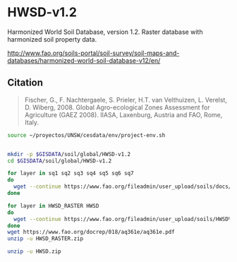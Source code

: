 # HWSD-v1.2

Harmonized World Soil Database, version 1.2. Raster database with harmonized soil property data.

http://www.fao.org/soils-portal/soil-survey/soil-maps-and-databases/harmonized-world-soil-database-v12/en/

## Citation
> Fischer, G., F. Nachtergaele, S. Prieler, H.T. van Velthuizen, L. Verelst, D. Wiberg, 2008. Global Agro-ecological Zones Assessment for Agriculture (GAEZ 2008). IIASA, Laxenburg, Austria and FAO, Rome, Italy.

```sh
source ~/proyectos/UNSW/cesdata/env/project-env.sh


mkdir -p $GISDATA/soil/global/HWSD-v1.2
cd $GISDATA/soil/global/HWSD-v1.2

for layer in sq1 sq2 sq3 sq4 sq5 sq6 sq7
do
  wget --continue https://www.fao.org/fileadmin/user_upload/soils/docs/HWSD/Soil_Quality_data/${layer}.asc
done

for layer in HWSD_RASTER HWSD
do
  wget --continue https://www.fao.org/fileadmin/user_upload/soils/HWSD%20Viewer/${layer}.zip
done
wget https://www.fao.org/docrep/018/aq361e/aq361e.pdf
unzip -u HWSD_RASTER.zip

unzip -u HWSD.zip
```
